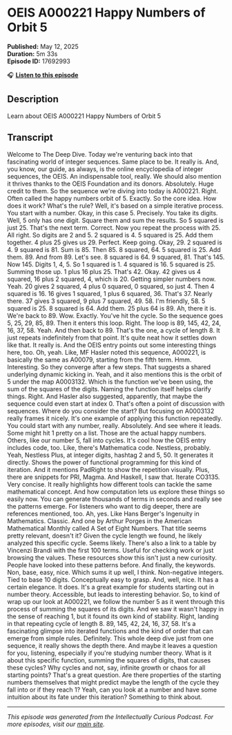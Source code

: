 # OEIS A000221 Happy Numbers of Orbit 5

**Published:** May 12, 2025  
**Duration:** 5m 33s  
**Episode ID:** 17692993

🎧 **[Listen to this episode](https://intellectuallycurious.buzzsprout.com/2529712/episodes/17692993-oeis-a000221-happy-numbers-of-orbit-5)**

## Description

Learn about OEIS A000221 Happy Numbers of Orbit 5

## Transcript

Welcome to The Deep Dive. Today we're venturing back into that fascinating world of integer sequences. Same place to be. It really is. And, you know, our guide, as always, is the online encyclopedia of integer sequences, the OEIS. An indispensable tool, really. We should also mention it thrives thanks to the OEIS Foundation and its donors. Absolutely. Huge credit to them. So the sequence we're diving into today is A000221. Right. Often called the happy numbers orbit of 5. Exactly. So the core idea. How does it work? What's the rule? Well, it's based on a simple iterative process. You start with a number. Okay, in this case 5. Precisely. You take its digits. Well, 5 only has one digit. Square them and sum the results. So 5 squared is just 25. That's the next term. Correct. Now you repeat the process with 25. All right. So digits are 2 and 5. 2 squared is 4. 5 squared is 25. Add them together. 4 plus 25 gives us 29. Perfect. Keep going. Okay, 29. 2 squared is 4. 9 squared is 81. Sum is 85. Then 85. 8 squared, 64. 5 squared is 25. Add them. 89. And from 89. Let's see. 8 squared is 64. 9 squared, 81. That's 145. Now 145. Digits 1, 4, 5. So 1 squared is 1. 4 squared is 16. 5 squared is 25. Summing those up. 1 plus 16 plus 25. That's 42. Okay. 42 gives us 4 squared, 16 plus 2 squared, 4, which is 20. Getting simpler numbers now. Yeah. 20 gives 2 squared, 4 plus 0 squared, 0 squared, so just 4. Then 4 squared is 16. 16 gives 1 squared, 1 plus 6 squared, 36. That's 37. Nearly there. 37 gives 3 squared, 9 plus 7 squared, 49. 58. I'm friendly, 58. 5 squared is 25. 8 squared is 64. Add them. 25 plus 64 is 89. Ah, there it is. We're back to 89. Wow. Exactly. You've hit the cycle. So the sequence goes 5, 25, 29, 85, 89. Then it enters this loop. Right. The loop is 89, 145, 42, 24, 16, 37, 58. Yeah. And then back to 89. That's the one, a cycle of length 8. It just repeats indefinitely from that point. It's quite neat how it settles down like that. It really is. And the OEIS entry points out some interesting things here, too. Oh, yeah. Like, MF Hasler noted this sequence, A000221, is basically the same as A00079, starting from the fifth term. Hmm. Interesting. So they converge after a few steps. That suggests a shared underlying dynamic kicking in. Yeah, and it also mentions this is the orbit of 5 under the map A0003132. Which is the function we've been using, the sum of the squares of the digits. Naming the function itself helps clarify things. Right. And Hasler also suggested, apparently, that maybe the sequence could even start at index 0. That's often a point of discussion with sequences. Where do you consider the start? But focusing on A0003132 really frames it nicely. It's one example of applying this function repeatedly. You could start with any number, really. Absolutely. And see where it leads. Some might hit 1 pretty on a list. Those are the actual happy numbers. Others, like our number 5, fall into cycles. It's cool how the OEIS entry includes code, too. Like, there's Mathematica code. Nestless, probably. Yeah, Nestless Plus, at integer digits, hashtag 2 and 5, 50. It generates it directly. Shows the power of functional programming for this kind of iteration. And it mentions PadRight to show the repetition visually. Plus, there are snippets for PRI, Magma. And Haskell, I saw that. Iterate CO3135. Very concise. It really highlights how different tools can tackle the same mathematical concept. And how computation lets us explore these things so easily now. You can generate thousands of terms in seconds and really see the patterns emerge. For listeners who want to dig deeper, there are references mentioned, too. Ah, yes. Like Hans Berger's Ingenuity in Mathematics. Classic. And one by Arthur Porges in the American Mathematical Monthly called A Set of Eight Numbers. That title seems pretty relevant, doesn't it? Given the cycle length we found, he likely analyzed this specific cycle. Seems likely. There's also a link to a table by Vincenzi Brandi with the first 100 terms. Useful for checking work or just browsing the values. These resources show this isn't just a new curiosity. People have looked into these patterns before. And finally, the keywords. Non, base, easy, nice. Which sums it up well, I think. Non-negative integers. Tied to base 10 digits. Conceptually easy to grasp. And, well, nice. It has a certain elegance. It does. It's a great example for students starting out in number theory. Accessible, but leads to interesting behavior. So, to kind of wrap up our look at A000221, we follow the number 5 as it went through this process of summing the squares of its digits. And we saw it wasn't happy in the sense of reaching 1, but it found its own kind of stability. Right, landing in that repeating cycle of length 8. 89, 145, 42, 24, 16, 37, 58. It's a fascinating glimpse into iterated functions and the kind of order that can emerge from simple rules. Definitely. This whole deep dive just from one sequence, it really shows the depth there. And maybe it leaves a question for you, listening, especially if you're studying number theory. What is it about this specific function, summing the squares of digits, that causes these cycles? Why cycles and not, say, infinite growth or chaos for all starting points? That's a great question. Are there properties of the starting numbers themselves that might predict maybe the length of the cycle they fall into or if they reach 1? Yeah, can you look at a number and have some intuition about its fate under this iteration? Something to think about.

---
*This episode was generated from the Intellectually Curious Podcast. For more episodes, visit our [main site](https://intellectuallycurious.buzzsprout.com).*
